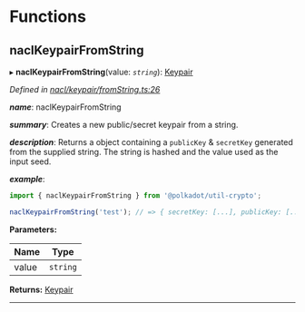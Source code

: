 

# Functions

<a id="naclkeypairfromstring"></a>

##  naclKeypairFromString

▸ **naclKeypairFromString**(value: *`string`*): [Keypair](_types_.md#keypair)

*Defined in [nacl/keypair/fromString.ts:26](https://github.com/polkadot-js/common/blob/0feb61c/packages/util-crypto/src/nacl/keypair/fromString.ts#L26)*

*__name__*: naclKeypairFromString

*__summary__*: Creates a new public/secret keypair from a string.

*__description__*: Returns a object containing a `publicKey` & `secretKey` generated from the supplied string. The string is hashed and the value used as the input seed.

*__example__*:   

```javascript
import { naclKeypairFromString } from '@polkadot/util-crypto';

naclKeypairFromString('test'); // => { secretKey: [...], publicKey: [...] }
```

**Parameters:**

| Name | Type |
| ------ | ------ |
| value | `string` |

**Returns:** [Keypair](_types_.md#keypair)

___

